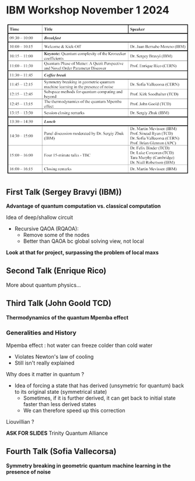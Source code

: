 # IBM Workshop November 1 2024
![Workshop Planning](../Illustrations/https___cdn.evbuc.com_images_877971909_1375513894603_1_original.jpg)

## First Talk (Sergey Bravyi (IBM))
**Advantage of quantum computation vs. classical computation**

Idea of deep/shallow circuit
- Recursive QAOA (RQAOA):
  - Remove some of the nodes
  - Better than QAOA bc global solving view, not local

**Look at that for project, surpassing the problem of local maxs**

## Second Talk (Enrique Rico)
More about quantum physics...

## Third Talk (John Goold TCD)
**Thermodynamics of the quantum Mpemba effect**

### Generalities and History

Mpemba effect : hot water can freeze colder than cold water
- Violates Newton's law of cooling
- Still isn't really explained

Why does it matter in quantum ?
- Idea of forcing a state that has derived (unsymetric for quantum) back to its original state (symmetrical state)
  - Sometimes, if it is further derived, it can get back to initial state faster than less derived states
  - We can therefore speed up this correction
  
Liouvillian ?

**ASK FOR SLIDES**
Trinity Quantum Alliance

## Fourth Talk (Sofia Vallecorsa)
**Symmetry breaking in geometric quantum machine learning in the presence of noise**
